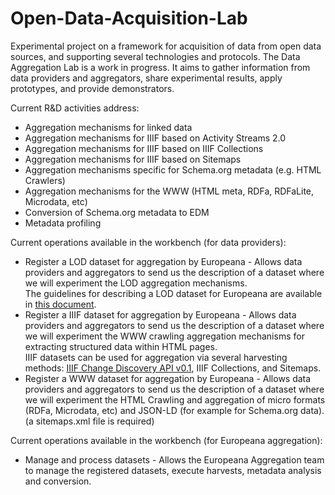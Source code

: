# Open-Data-Acquisition-Lab
Experimental project on a framework for acquisition of data from open data sources, and supporting several technologies and protocols.  The Data Aggregation Lab is a work in progress. It aims to gather information from data providers and aggregators, share experimental results, apply prototypes, and provide demonstrators.

Current R&D activities address:

-   Aggregation mechanisms for linked data
-   Aggregation mechanisms for IIIF based on Activity Streams 2.0
-   Aggregation mechanisms for IIIF based on IIIF Collections
-   Aggregation mechanisms for IIIF based on Sitemaps
-   Aggregation mechanisms specific for Schema.org metadata (e.g. HTML Crawlers)
-   Aggregation mechanisms for the WWW (HTML meta, RDFa, RDFaLite, Microdata, etc)
-   Conversion of Schema.org metadata to EDM
-   Metadata profiling

Current operations available in the workbench (for data providers):

-   Register a LOD dataset for aggregation by Europeana - Allows data providers and aggregators to send us the description of a dataset where we will experiment the LOD aggregation mechanisms.  
    The guidelines for describing a LOD dataset for Europeana are available in [this document](https://github.com/nfreire/Open-Data-Acquisition-Framework/blob/master/opaf-documentation/SpecifyingLodDatasetForEuropeana.md).
-   Register a IIIF dataset for aggregation by Europeana - Allows data providers and aggregators to send us the description of a dataset where we will experiment the WWW crawling aggregation mechanisms for extracting structured data within HTML pages.  
    IIIF datasets can be used for aggregation via several harvesting methods: [IIIF Change Discovery API v0.1](http://preview.iiif.io/api/discovery/api/discovery/0.1/), IIIF Collections, and Sitemaps.
-   Register a WWW dataset for aggregation by Europeana - Allows data providers and aggregators to send us the description of a dataset where we will experiment the HTML Crawling and aggregation of micro formats (RDFa, Microdata, etc) and JSON-LD (for example for Schema.org data).  
    (a sitemaps.xml file is required)

Current operations available in the workbench (for Europeana aggregation):

-   Manage and process datasets - Allows the Europeana Aggregation team to manage the registered datasets, execute harvests, metadata analysis and conversion.

<!--stackedit_data:
eyJoaXN0b3J5IjpbLTEyNjg4NTE3ODAsMTY2NTYzMDg3Ml19
-->